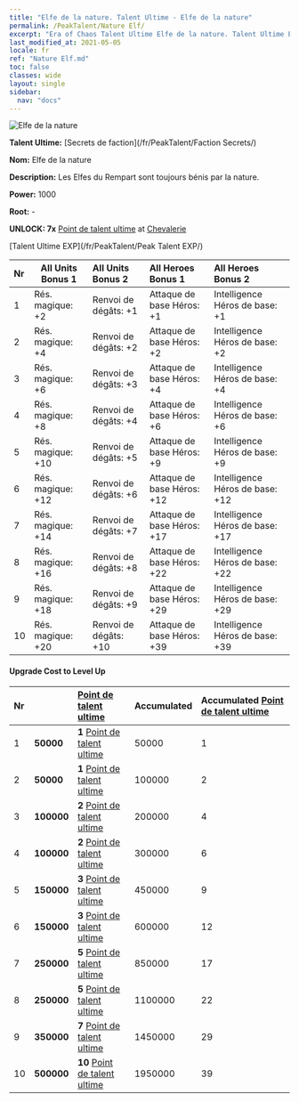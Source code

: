 ```yaml
---
title: "Elfe de la nature. Talent Ultime - Elfe de la nature"
permalink: /PeakTalent/Nature Elf/
excerpt: "Era of Chaos Talent Ultime Elfe de la nature. Talent Ultime Elfe de la nature. Elfe de la nature"
last_modified_at: 2021-05-05
locale: fr
ref: "Nature Elf.md"
toc: false
classes: wide
layout: single
sidebar:
  nav: "docs"
---
```


  ![Elfe de la nature](/images/pt/talent_3007.png)

  **Talent Ultime:** [Secrets de faction](/fr/PeakTalent/Faction Secrets/)

  **Nom:** Elfe de la nature

  **Description:** Les Elfes du Rempart sont toujours bénis par la nature.

  **Power:** 1000

  **Root:** -

  **UNLOCK: 7x** [Point de talent ultime](/ItemsFR/con_934/) at [Chevalerie](/fr/PeakTalent/Chivalry/)

  [Talent Ultime EXP](/fr/PeakTalent/Peak Talent EXP/)

  | Nr | All Units Bonus 1 | All Units Bonus 2 | All Heroes Bonus 1 | All Heroes Bonus 2 |
  |:---|--------------|:-------------|:-------------|:-------------|
  | 1 | Rés. magique: +2 | Renvoi de dégâts: +1 | Attaque de base Héros: +1 | Intelligence Héros de base: +1 |
  | 2 | Rés. magique: +4 | Renvoi de dégâts: +2 | Attaque de base Héros: +2 | Intelligence Héros de base: +2 |
  | 3 | Rés. magique: +6 | Renvoi de dégâts: +3 | Attaque de base Héros: +4 | Intelligence Héros de base: +4 |
  | 4 | Rés. magique: +8 | Renvoi de dégâts: +4 | Attaque de base Héros: +6 | Intelligence Héros de base: +6 |
  | 5 | Rés. magique: +10 | Renvoi de dégâts: +5 | Attaque de base Héros: +9 | Intelligence Héros de base: +9 |
  | 6 | Rés. magique: +12 | Renvoi de dégâts: +6 | Attaque de base Héros: +12 | Intelligence Héros de base: +12 |
  | 7 | Rés. magique: +14 | Renvoi de dégâts: +7 | Attaque de base Héros: +17 | Intelligence Héros de base: +17 |
  | 8 | Rés. magique: +16 | Renvoi de dégâts: +8 | Attaque de base Héros: +22 | Intelligence Héros de base: +22 |
  | 9 | Rés. magique: +18 | Renvoi de dégâts: +9 | Attaque de base Héros: +29 | Intelligence Héros de base: +29 |
  | 10 | Rés. magique: +20 | Renvoi de dégâts: +10 | Attaque de base Héros: +39 | Intelligence Héros de base: +39 |


#### Upgrade Cost to Level Up

  | Nr | <i class="fas fa-coins"/> | [Point de talent ultime](/ItemsFR/con_934/) | Accumulated <i class="fas fa-coins"/> | Accumulated [Point de talent ultime](/ItemsFR/con_934/) |
  |:---|--------------|:-------------|:-------------|:-------------|
  | 1 | **50000** | **1** [Point de talent ultime](/ItemsFR/con_934/) | 50000 | 1 |
  | 2 | **50000** | **1** [Point de talent ultime](/ItemsFR/con_934/) | 100000 | 2 |
  | 3 | **100000** | **2** [Point de talent ultime](/ItemsFR/con_934/) | 200000 | 4 |
  | 4 | **100000** | **2** [Point de talent ultime](/ItemsFR/con_934/) | 300000 | 6 |
  | 5 | **150000** | **3** [Point de talent ultime](/ItemsFR/con_934/) | 450000 | 9 |
  | 6 | **150000** | **3** [Point de talent ultime](/ItemsFR/con_934/) | 600000 | 12 |
  | 7 | **250000** | **5** [Point de talent ultime](/ItemsFR/con_934/) | 850000 | 17 |
  | 8 | **250000** | **5** [Point de talent ultime](/ItemsFR/con_934/) | 1100000 | 22 |
  | 9 | **350000** | **7** [Point de talent ultime](/ItemsFR/con_934/) | 1450000 | 29 |
  | 10 | **500000** | **10** [Point de talent ultime](/ItemsFR/con_934/) | 1950000 | 39 |
